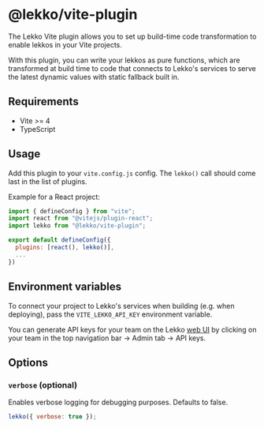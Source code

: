 # @lekko/vite-plugin

The Lekko Vite plugin allows you to set up build-time code transformation to enable lekkos in your Vite projects.

With this plugin, you can write your lekkos as pure functions, which are transformed at build time to code that connects to Lekko's services to serve the latest dynamic values with static fallback built in.

## Requirements

- Vite >= 4
- TypeScript

## Usage

Add this plugin to your `vite.config.js` config. The `lekko()` call should come last in the list of plugins.

Example for a React project:

```js showLineNumbers
import { defineConfig } from "vite";
import react from "@vitejs/plugin-react";
import lekko from "@lekko/vite-plugin";

export default defineConfig({
  plugins: [react(), lekko()],
  ...
})
```

## Environment variables

To connect your project to Lekko's services when building (e.g. when deploying), pass the `VITE_LEKKO_API_KEY` environment variable.

You can generate API keys for your team on the Lekko [web UI](https://app.lekko.com) by clicking on your team in the top navigation bar -> Admin tab -> API keys.

## Options

### `verbose` (optional)

Enables verbose logging for debugging purposes.
Defaults to false.

```js showLineNumbers
lekko({ verbose: true });
```
